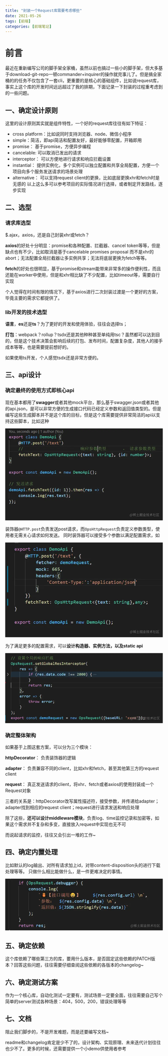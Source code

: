```yaml
---
title: "封装一个Request库需要考虑哪些"
date: 2021-05-26
tags: [前端]
categories: [前端笔记]
---
```


前言
==

最近在重新编写公司的脚手架全家桶，虽然以前也搞过一些小的脚手架，但大多基于download-git-repo一顿commander+inquirer的操作就完事儿了。但是搞全家桶的的任务不仅包含了一套cli，更重要的是核心的基础组件，比如说request库，事实上这个库的开发时间远远超过了我的排期，下面记录一下封装的过程重考虑到的一些问题。

一、确定设计原则
--------

这里的设计原则其实就是组件特性，一个好的request库往往有如下特征：

*   cross platform：比如说同时支持浏览器、node、微信小程序
*   simple：简洁，即api简洁和配置友好，最好能够零配置，开箱即用
*   promise： 基于promise，方便异步编程
*   cancelable: 可以取消已发出的请求
*   interceptor： 可以方便地进行请求和响应拦截设置
*   instantial： 提供实例化，多个实例可以独立配置和共享全局配置，方便一个项目向多个服务发送请求的场景处理
*   alternative： 可以支持request client的更换，比如底层更换xhr和fetch时是无感的 以上这么多可以参考项目的实际情况进行选择，或者制定开发路线，逐步实现

二、选型
----

### 请求库选型

$.ajax，axios，还是自己封装xhr或fetch？

**axios**的好处十分明显：promise和各种配置、拦截器、cancel token等等，但是缺点也有不少，比如取消是基于cancelable promises proposal 而不是xhr的abort；无法配置全局拦截器让多实例共享；无法将底层更换为fetch等等。

**fetch**的好处也很明显，基于promise和stream能带来非常多的操作便利性，而且还能在worker中使用，但是和xhr相比缺了不少配置，比如timeout等，需要自行实现

个人觉得在时间有限的情况下，基于axios进行二次封装过渡是一个更好的方案，毕竟主要的需求它都提供了。

### lib开发的技术选型

**语言**，**es**还是**ts**？为了更好的开发和使用体验，往往会选择ts；

**打包**：webpack？rollup？tsdx还是其他种种甚至单纯用tsc？虽然都可以达到目的，但是这个技术决策会影响后续的打包、发布时间，配置复杂度，其他人的接手成本等等，也是需要提前想好的。

如果使用ts开发，个人感觉tsdx还是非常方便的。

三、api设计
-------

### 确定最终的使用方式即核心api

现在基本都用了**swagger**或者其他mock平台，那么基于swagger.json或者其他的api.json，是可以非常方便的生成接口代码已经定义参数和返回值类型的。但是编写这些生成脚本并不是这个库的目标，但是这个库需要提供非常简洁的api以支持这些脚本，比如这种

![image.png](../imgs/207986b2db8a442c8f8fdb2435a0ad2a.png)

装饰器`@HTTP.post`负责发送post请求，而`OpsHttpRequest`负责定义参数类型，使用者无需关心请求如何发送。 同时装饰器可以接受多个参数以满足配置需求，如

![image.png](../imgs/987a8555af9c415083f9507ef7553f0b.png)

为了满足更多的配置需求，可以**设计构造器、实例方法，以及static api**

![image.png](../imgs/f877c9447b8447c2a70b2de3d7e87316.png)

### 确定整体架构

如果基于上图这套方案，可以分为三个模块：

**httpDecorator**： 负责装饰器的逻辑

**adapter**： 负责兼容不同的client，比如xhr和fetch，甚至其他第三方的request client

**request**： 真正发送请求的client，将xhr、fetch或者axios的使用封装成一个Request对象

三者的关系是：httpDecorator改写属性描述符，接受参数，并传递给adapter；adapter找到相应的request client；request进行请求发送和响应处理

除了这些，**还可以设计middleware模块**，负责log、time监控记录和加密等，如果这个需求并不复杂和多变，直接放入request中实现也无不可

而说起请求的监控，往往又会引出一堆的工作~

四、确定内置处理
--------

比如默认的log输出、对所有请求加上id，对带content-disposition头的进行下载处理等等。 只做什么相比能做什么，是一件更难决定的事情。

![image.png](../imgs/3c5cb59c512245b8bf051524553a8083.png)

五、确定依赖
------

这个库依赖了哪些第三方的库，要用什么版本，是否固定这些依赖的PATCH版本？回答这些问题，往往需要仔细查阅这些依赖的各版本的changelog~

六、确定测试方案
--------

作为一个核心库，自动化测试一定要有，测试场景一定要全面，往往需要自己写个简单的server测试各种场景：404，500，200，错误处理等等

七、文档
----

阻止我们脚步的，不是开发难题，而是还要编写文档~

readme和changelog肯定是少不了的，设计架构、实现原理、未来迭代计划往往也少不了。更多的时候，还需要提供一个小demo供使用者参考